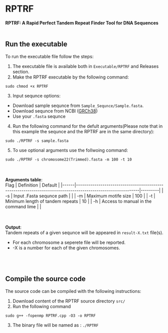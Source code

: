# RPTRF
**RPTRF: A Rapid Perfect Tandem Repeat Finder Tool for DNA Sequences**
<br><br>
## Run the executable
To run the executable file follow the steps:

1. The executable file is available both in `Executable/RPTRF` and Releases section. 
2. Make the RPTRF executable by the following command:
```
sudo chmod +x RPTRF
```
3. Input sequnce options: 
* Download sample sequnce from `Sample_Sequnce/Sample.fasta`.
* Download sequnce from NCBI ([GRCh38](https://www.ncbi.nlm.nih.gov/assembly/GCF_000001405.26/))
* Use your `.fasta` sequnce 
4. Run the following command for the defult arguments(Please note that in this example the sequnce and the RPTRF are in the same directory):
```
sudo ./RPTRF -s sample.fasta
```
5. To use optional arguments use the follwoing command:

```
sudo ./RPTRF -s chromosome22(Trimmed).fasta -m 100 -t 10
```

<br><br>
**Arguments table**:
<br>
 Flag | Definition                                                                                                  | Default |
|------|-------------------------------------------------------------------------------------------------------------|---------|
|  -s  | Input .Fasta sequnce path                                                                            |        |
|  -m  | Maximum motife size    	                                                                                  |    100    |
|  -t  | Minimum length of tandem repeats  	                                                                                    |   10   |
|  -h  | Access to manual in the command lime	                                                                          |       |

<br><br>
**Output**:
<br>
Tandem repeats of a given sequnce will be appeared in ``result-X.txt`` file(s).
<br>
* For each chromosome a seperete file will be reported.
* -X is a number for each of the given chromosomes.

<br><br>
## Compile the source code

The source code can be compiled with the following instructions:

1. Download content of the RPTRF source directory `src/`
2. Run the following command
```
sudo g++ -fopenmp RPTRF.cpp -O3 -o RPTRF
```
3. The binary file will be named as : `./RPTRF` 

<br><br><br><br>





